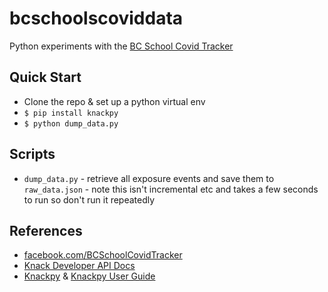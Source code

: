 # bcschoolscoviddata
Python experiments with the [BC School Covid Tracker](https://bcschoolcovidtracker.knack.com/bc-school-covid-tracker#home/)

## Quick Start
* Clone the repo & set up a python virtual env
* `$ pip install knackpy`
* `$ python dump_data.py`

## Scripts
* `dump_data.py` - retrieve all exposure events and save them to `raw_data.json` - note this isn't incremental etc and takes a few seconds to run so don't run it repeatedly

## References
* [facebook.com/BCSchoolCovidTracker](https://www.facebook.com/BCSchoolCovidTracker)
* [Knack Developer API Docs](https://docs.knack.com/docs/introduction-to-the-api)
* [Knackpy](https://github.com/cityofaustin/knackpy) & [Knackpy User Guide](https://cityofaustin.github.io/knackpy/docs/user-guide/)